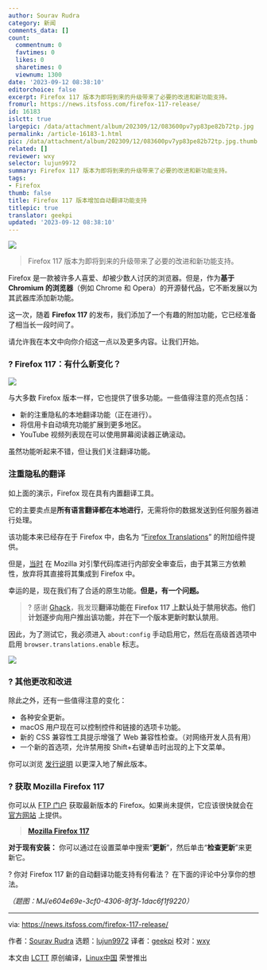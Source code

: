 ```yaml
---
author: Sourav Rudra
category: 新闻
comments_data: []
count:
  commentnum: 0
  favtimes: 0
  likes: 0
  sharetimes: 0
  viewnum: 1300
date: '2023-09-12 08:38:10'
editorchoice: false
excerpt: Firefox 117 版本为即将到来的升级带来了必要的改进和新功能支持。
fromurl: https://news.itsfoss.com/firefox-117-release/
id: 16183
islctt: true
largepic: /data/attachment/album/202309/12/083600pv7yp83pe82b72tp.jpg
permalink: /article-16183-1.html
pic: /data/attachment/album/202309/12/083600pv7yp83pe82b72tp.jpg.thumb.jpg
related: []
reviewer: wxy
selector: lujun9972
summary: Firefox 117 版本为即将到来的升级带来了必要的改进和新功能支持。
tags:
- Firefox
thumb: false
title: Firefox 117 版本增加自动翻译功能支持
titlepic: true
translator: geekpi
updated: '2023-09-12 08:38:10'
---
```


![](/data/attachment/album/202309/12/083600pv7yp83pe82b72tp.jpg)



> 
> Firefox 117 版本为即将到来的升级带来了必要的改进和新功能支持。
> 
> 
> 


Firefox 是一款被许多人喜爱、却被少数人讨厌的浏览器。但是，作为**基于 Chromium 的浏览器**（例如 Chrome 和 Opera）的开源替代品，它不断发展以为其武器库添加新功能。


这一次，随着 **Firefox 117** 的发布，我们添加了一个有趣的附加功能，它已经准备了相当长一段时间了。


请允许我在本文中向你介绍这一点以及更多内容。让我们开始。


### ? Firefox 117：有什么新变化？


![](/data/attachment/album/202309/12/083811sjne7bk17133my71.png)


与大多数 Firefox 版本一样，它也提供了很多功能。一些值得注意的亮点包括：


* 新的注重隐私的本地翻译功能（正在进行）。
* 将信用卡自动填充功能扩展到更多地区。
* YouTube 视频列表现在可以使用屏幕阅读器正确滚动。


虽然功能听起来不错，但让我们关注翻译功能。


### 注重隐私的翻译


如上面的演示，Firefox 现在具有内置翻译工具。


它的主要卖点是**所有语言翻译都在本地进行**，无需将你的数据发送到任何服务器进行处理。


该功能本来已经存在于 Firefox 中，由名为 “[Firefox Translations](https://addons.mozilla.org/en-US/firefox/addon/firefox-translations/)” 的附加组件提供。


但是，[当时](https://hacks.mozilla.org/2022/06/neural-machine-translation-engine-for-firefox-translations-add-on/) 在 Mozilla 对引擎代码库进行内部安全审查后，由于其第三方依赖性，放弃将其直接将其集成到 Firefox 中。


幸运的是，现在我们有了合适的原生功能。**但是，有一个问题。**



> 
> ? 感谢 [Ghack](https://www.ghacks.net/2023/08/29/firefox-117-native-language-translations-last-firefox-102-update-and-security-fixes/)，我发现**翻译功能在 Firefox 117 上默认处于禁用状态。他们计划逐步向用户推出该功能，并在下一个版本更新时默认禁用**。
> 
> 
> 


因此，为了测试它，我必须进入 `about:config` 手动启用它，然后在高级首选项中启用 `browser.translations.enable` 标志。


![](/data/attachment/album/202309/12/083811ckgv33y8lyvyk78y.png)


### ?️ 其他更改和改进


除此之外，还有一些值得注意的变化：


* 各种安全更新。
* macOS 用户现在可以控制控件和链接的选项卡功能。
* 新的 CSS 兼容性工具提示增强了 Web 兼容性检查。（对网络开发人员有用）
* 一个新的首选项，允许禁用按 Shift+右键单击时出现的上下文菜单。


你可以浏览 [发行说明](https://www.mozilla.org/en-US/firefox/117.0/releasenotes/) 以更深入地了解此版本。


### ? 获取 Mozilla Firefox 117


你可以从 [FTP 门户](https://ftp.mozilla.org/pub/firefox/releases/117.0/) 获取最新版本的 Firefox。如果尚未提供，它应该很快就会在 [官方网站](https://www.mozilla.org/firefox/download/thanks/) 上提供。



> 
> **[Mozilla Firefox 117](https://www.mozilla.org/firefox/download/thanks/)**
> 
> 
> 


**对于现有安装：** 你可以通过在设置菜单中搜索“**更新**”，然后单击“**检查更新**”来更新它。


? 你对 Firefox 117 新的自动翻译功能支持有何看法？ 在下面的评论中分享你的想法。


*（题图：MJ/e604e69e-3cf0-4306-8f3f-1dac6f1f9220）*




---


via: <https://news.itsfoss.com/firefox-117-release/>


作者：[Sourav Rudra](https://news.itsfoss.com/author/sourav/) 选题：[lujun9972](https://github.com/lujun9972) 译者：[geekpi](https://github.com/geekpi) 校对：[wxy](https://github.com/wxy)


本文由 [LCTT](https://github.com/LCTT/TranslateProject) 原创编译，[Linux中国](https://linux.cn/) 荣誉推出